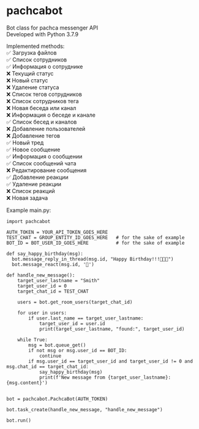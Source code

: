 # pachcabot
Bot class for pachca messenger API\
Developed with Python 3.7.9

Implemented methods:\
✅ Загрузка файлов\
✅ Список сотрудников\
✅ Информация о сотруднике\
❌ Текущий статус\
❌ Новый статус\
❌ Удаление статуса\
❌ Список тегов сотрудников\
❌ Список сотрудников тега\
❌ Новая беседа или канал\
❌ Информация о беседе и канале\
✅ Список бесед и каналов\
❌ Добавление пользователей\
❌ Добавление тегов\
✅ Новый тред\
✅ Новое сообщение\
✅ Информация о сообщении\
✅ Список сообщений чата\
❌ Редактирование сообщения\
✅ Добавление реакции\
✅ Удаление реакции\
❌ Список реакций\
❌ Новая задача

Example main.py:
```
import pachcabot

AUTH_TOKEN = YOUR_API_TOKEN_GOES_HERE
TEST_CHAT = GROUP_ENTITY_ID_GOES_HERE   # for the sake of example
BOT_ID = BOT_USER_ID_GOES_HERE          # for the sake of example

def say_happy_birthday(msg):
  bot.message_reply_in_thread(msg.id, "Happy Birthday!!!🎂🎂🎂")
  bot.message_react(msg.id, '🎂')

def handle_new_message():
    target_user_lastname = "Smith"
    target_user_id = 0
    target_chat_id = TEST_CHAT

    users = bot.get_room_users(target_chat_id)

    for user in users:
        if user.last_name == target_user_lastname:
            target_user_id = user.id
            print(target_user_lastname, "found:", target_user_id)

    while True:
        msg = bot.queue_get()
        if not msg or msg.user_id == BOT_ID:
            continue
        if msg.user_id == target_user_id and target_user_id != 0 and msg.chat_id == target_chat_id:
            say_happy_birthday(msg)
            print(f'New message from {target_user_lastname}: {msg.content}')
            

bot = pachcabot.PachcaBot(AUTH_TOKEN)

bot.task_create(handle_new_message, "handle_new_message")

bot.run()
```
